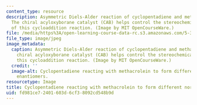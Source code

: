 ```yaml
---
content_type: resource
description: Asymmetric Diels-Alder reaction of cyclopentadiene and methacrolein.
  The chiral acyloxyborane catalyst (CAB) helps control the stereochemical outcome
  of this cycloaddition reaction. (Image by MIT OpenCourseWare.)
file: /media/https%3A/open-learning-course-data-rc.s3.amazonaws.com/5-37-introduction-to-organic-synthesis-laboratory-spring-2009/fd981ce72401603d6cf38092cd548b9d_5-37s09.jpg
file_type: image/jpeg
image_metadata:
  caption: Asymmetric Diels-Alder reaction of cyclopentadiene and methacrolein. The
    chiral acyloxyborane catalyst (CAB) helps control the stereochemical outcome of
    this cycloaddition reaction. (Image by MIT OpenCourseWare.)
  credit: ''
  image-alt: Cyclopentadiene reacting with methacrolein to form different norbornene
    enantiomers.
resourcetype: Image
title: Cyclopentadiene reacting with methacrolein to form different norbornene enantiomers
uid: fd981ce7-2401-603d-6cf3-8092cd548b9d
---
```

